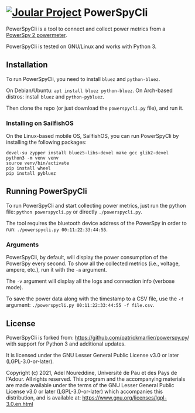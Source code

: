 # [![Joular Project](https://gitlab.com/uploads/-/system/group/avatar/10668049/joular.png?width=64)](https://www.noureddine.org/research/joular/) PowerSpyCli

PowerSpyCli is a tool to connect and collect power metrics from a [PowerSpy 2 powermeter](https://www.alciom.com/nos-metiers/produits/powerspy2/).

PowerSpyCli is tested on GNU/Linux and works with Python 3.

## Installation

To run PowerSpyCli, you need to install ```bluez``` and ```python-bluez```.

On Debian/Ubuntu: ```apt install bluez python-bluez```. On Arch-based distros: install ```bluez``` and ```python-pybluez```.

Then clone the repo (or just download the ```powerspycli.py``` file), and run it.

### Installing on SailfishOS

On the Linux-based mobile OS, SailfishOS, you can run PowerSpyCli by installing the following packages:
```
devel-su zypper install bluez5-libs-devel make gcc glib2-devel
python3 -m venv venv
source venv/bin/activate
pip install wheel
pip install pybluez
```

## Running PowerSpyCli

To run PowerSpyCli and start collecting power metrics, just run the python file: ```python powerspycli.py``` or directly ```./powerspycli.py```.

The tool requires the bluetooth device address of the PowerSpy in order to run: ```./powerspycli.py 00:11:22:33:44:55```.

### Arguments

PowerSpyCli, by default, will display the power consumption of the PowerSpy every second.
To show all the collected metrics (i.e., voltage, ampere, etc.), run it with the ```-a``` argument.

The ```-v``` argument will display all the logs and connection info (verbose mode).

To save the power data along with the timestamp to a CSV file, use the ```-f``` argument:
```./powerspycli.py 00:11:22:33:44:55 -f file.csv```.

## License

PowerSpyCli is forked from: https://github.com/patrickmarlier/powerspy.py/ with support for Python 3 and additional updates.

It is licensed under the GNU Lesser General Public License v3.0 or later (LGPL-3.0-or-later).

Copyright (c) 2021, Adel Noureddine, Université de Pau et des Pays de l'Adour.
All rights reserved. This program and the accompanying materials are made available under the terms of the  GNU Lesser General Public License v3.0 or later (LGPL-3.0-or-later) which accompanies this distribution, and is available at: https://www.gnu.org/licenses/lgpl-3.0.en.html
